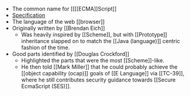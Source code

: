 - The common name for [[[[ECMA]]Script]]
- [Specification](https://tc39.es/ecma262/)
- The language of the web [[browser]]
- Originally written by [[Brendan Eich]]
    - Was heavily inspired by [[Scheme]], but with [[Prototype]] inheritance slapped on to match the [[Java (language)]] centric fashion of the time.
- Good parts identified by [[Douglas Crockford]]
    - Highlighted the parts that were the most [[Scheme]]-like.
    - He then told [[Mark Miller]] that he could probably achieve the [[object capability (ocap)]] goals of [[E Language]] via [[TC-39]], where he still contributes security guidance towards [[Secure EcmaScript (SES)]].
